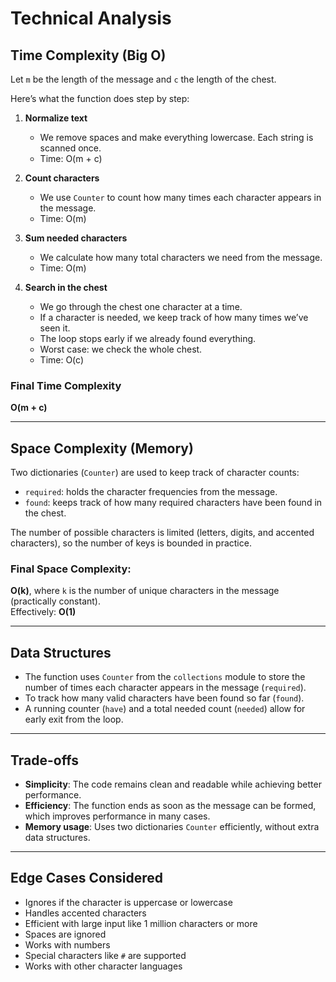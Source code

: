    # Technical Analysis
   ## Time Complexity (Big O)

   Let `m` be the length of the message and `c` the length of the chest.

   Here’s what the function does step by step:

   1. **Normalize text**
      - We remove spaces and make everything lowercase. Each string is scanned once.
      - Time: O(m + c)

   2. **Count characters**
      - We use `Counter` to count how many times each character appears in the message.
      - Time: O(m)

   3. **Sum needed characters**
      - We calculate how many total characters we need from the message.
      - Time: O(m)

   4. **Search in the chest**
      - We go through the chest one character at a time.
      - If a character is needed, we keep track of how many times we’ve seen it.
      - The loop stops early if we already found everything.
      - Worst case: we check the whole chest.
      - Time: O(c)

   ### Final Time Complexity

   **O(m + c)**

   ---

   ## Space Complexity (Memory)

   Two dictionaries (`Counter`) are used to keep track of character counts:

   - `required`: holds the character frequencies from the message.
   - `found`: keeps track of how many required characters have been found in the chest.

   The number of possible characters is limited (letters, digits, and accented characters), so the number of keys is bounded in practice.

   ### Final Space Complexity:

   **O(k)**, where `k` is the number of unique characters in the message (practically constant).  
   Effectively: **O(1)**

   ---

   ## Data Structures

   - The function uses `Counter` from the `collections` module to store the number of times each character appears in the message (`required`).
   - To track how many valid characters have been found so far (`found`).
   - A running counter (`have`) and a total needed count (`needed`) allow for early exit from the loop.

   ---

   ## Trade-offs

   - **Simplicity**: The code remains clean and readable while achieving better performance.
   - **Efficiency**: The function ends as soon as the message can be formed, which improves performance in many cases.
   - **Memory usage**: Uses two dictionaries `Counter` efficiently, without extra data structures.

   ---

   ## Edge Cases Considered

   - Ignores if the character is uppercase or lowercase
   - Handles accented characters
   - Efficient with large input like 1 million characters or more
   - Spaces are ignored
   - Works with numbers
   - Special characters like `#` are supported
   - Works with other character languages
